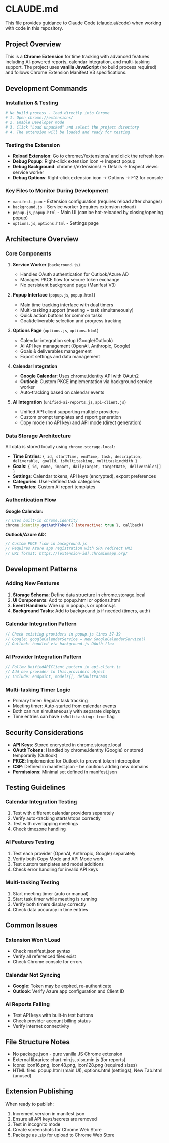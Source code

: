 # CLAUDE.md

This file provides guidance to Claude Code (claude.ai/code) when working with code in this repository.

## Project Overview

This is a **Chrome Extension** for time tracking with advanced features including AI-powered reports, calendar integration, and multi-tasking support. The project uses **vanilla JavaScript** (no build process required) and follows Chrome Extension Manifest V3 specifications.

## Development Commands

### Installation & Testing
```bash
# No build process - load directly into Chrome
# 1. Open chrome://extensions/
# 2. Enable Developer mode
# 3. Click "Load unpacked" and select the project directory
# 4. The extension will be loaded and ready for testing
```

### Testing the Extension
- **Reload Extension**: Go to chrome://extensions/ and click the refresh icon
- **Debug Popup**: Right-click extension icon → Inspect popup
- **Debug Background**: chrome://extensions/ → Details → Inspect views: service worker
- **Debug Options**: Right-click extension icon → Options → F12 for console

### Key Files to Monitor During Development
- `manifest.json` - Extension configuration (requires reload after changes)
- `background.js` - Service worker (requires extension reload)
- `popup.js`, `popup.html` - Main UI (can be hot-reloaded by closing/opening popup)
- `options.js`, `options.html` - Settings page

## Architecture Overview

### Core Components

1. **Service Worker** (`background.js`)
   - Handles OAuth authentication for Outlook/Azure AD
   - Manages PKCE flow for secure token exchange
   - No persistent background page (Manifest V3)

2. **Popup Interface** (`popup.js`, `popup.html`)
   - Main time tracking interface with dual timers
   - Multi-tasking support (meeting + task simultaneously)
   - Quick action buttons for common tasks
   - Goal/deliverable selection and progress tracking

3. **Options Page** (`options.js`, `options.html`)
   - Calendar integration setup (Google/Outlook)
   - AI API key management (OpenAI, Anthropic, Google)
   - Goals & deliverables management
   - Export settings and data management

4. **Calendar Integration**
   - **Google Calendar**: Uses chrome.identity API with OAuth2
   - **Outlook**: Custom PKCE implementation via background service worker
   - Auto-tracking based on calendar events

5. **AI Integration** (`unified-ai-reports.js`, `api-client.js`)
   - Unified API client supporting multiple providers
   - Custom prompt templates and report generation
   - Copy mode (no API key) and API mode (direct generation)

### Data Storage Architecture

All data is stored locally using `chrome.storage.local`:

- **Time Entries**: `{ id, startTime, endTime, task, description, deliverable, goalId, isMultitasking, multitaskingWith }`
- **Goals**: `{ id, name, impact, dailyTarget, targetDate, deliverables[] }`
- **Settings**: Calendar tokens, API keys (encrypted), export preferences
- **Categories**: User-defined task categories
- **Templates**: Custom AI report templates

### Authentication Flow

**Google Calendar:**
```javascript
// Uses built-in chrome.identity
chrome.identity.getAuthToken({ interactive: true }, callback)
```

**Outlook/Azure AD:**
```javascript
// Custom PKCE flow in background.js
// Requires Azure app registration with SPA redirect URI
// URI format: https://[extension-id].chromiumapp.org/
```

## Development Patterns

### Adding New Features

1. **Storage Schema**: Define data structure in chrome.storage.local
2. **UI Components**: Add to popup.html or options.html
3. **Event Handlers**: Wire up in popup.js or options.js
4. **Background Tasks**: Add to background.js if needed (timers, auth)

### Calendar Integration Pattern
```javascript
// Check existing providers in popup.js lines 37-39
// Google: googleCalendarService = new GoogleCalendarService()
// Outlook: handled via background.js OAuth flow
```

### AI Provider Integration Pattern
```javascript
// Follow UnifiedAPIClient pattern in api-client.js
// Add new provider to this.providers object
// Include: endpoint, models[], defaultParams
```

### Multi-tasking Timer Logic
- Primary timer: Regular task tracking
- Meeting timer: Auto-started from calendar events
- Both can run simultaneously with separate displays
- Time entries can have `isMultitasking: true` flag

## Security Considerations

- **API Keys**: Stored encrypted in chrome.storage.local
- **OAuth Tokens**: Handled by chrome.identity (Google) or stored temporarily (Outlook)
- **PKCE**: Implemented for Outlook to prevent token interception
- **CSP**: Defined in manifest.json - be cautious adding new domains
- **Permissions**: Minimal set defined in manifest.json

## Testing Guidelines

### Calendar Integration Testing
1. Test with different calendar providers separately
2. Verify auto-tracking starts/stops correctly
3. Test with overlapping meetings
4. Check timezone handling

### AI Features Testing
1. Test each provider (OpenAI, Anthropic, Google) separately
2. Verify both Copy Mode and API Mode work
3. Test custom templates and model additions
4. Check error handling for invalid API keys

### Multi-tasking Testing
1. Start meeting timer (auto or manual)
2. Start task timer while meeting is running
3. Verify both timers display correctly
4. Check data accuracy in time entries

## Common Issues

### Extension Won't Load
- Check manifest.json syntax
- Verify all referenced files exist
- Check Chrome console for errors

### Calendar Not Syncing
- **Google**: Token may be expired, re-authenticate
- **Outlook**: Verify Azure app configuration and Client ID

### AI Reports Failing
- Test API keys with built-in test buttons
- Check provider account billing status
- Verify internet connectivity

## File Structure Notes

- No package.json - pure vanilla JS Chrome extension
- External libraries: chart.min.js, xlsx.min.js (for reports)
- Icons: icon16.png, icon48.png, icon128.png (required sizes)
- HTML files: popup.html (main UI), options.html (settings), New Tab.html (unused)

## Extension Publishing

When ready to publish:
1. Increment version in manifest.json
2. Ensure all API keys/secrets are removed
3. Test in incognito mode
4. Create screenshots for Chrome Web Store
5. Package as .zip for upload to Chrome Web Store